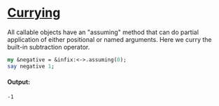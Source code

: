 [1]: https://rosettacode.org/wiki/Currying

# [Currying][1]

All callable objects have an "assuming" method that can do partial application of either positional or named arguments. Here we curry the built-in subtraction operator.

```perl
my &negative = &infix:<->.assuming(0);
say negative 1;
```

#### Output:
```
-1
```